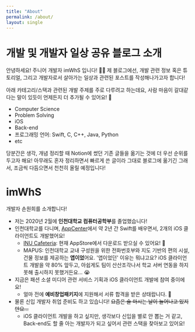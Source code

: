 ```yaml
---
title: "About"
permalink: /about/
layout: single
---
```


# 개발 및 개발자 일상 공유 블로그 소개

안녕하세요! 주니어 개발자 imWhS 입니다! 🙇‍♂️
제 블로그에선, 개발 관련 정보 혹은 튜토리얼, 그리고 개발자로서 살아가는 일상과 관련된 포스트를 작성해나가고자 합니다!

아래 카테고리/스택과 관련된 개발 주제를 주로 다루려고 하는데요, 사람 마음이 갈대같다는 말이 있듯이 언제든지 더 추가될 수 있어요! 🤗

* Computer Science
* Problem Solving
* iOS
* Back-end
* 프로그래밍 언어: Swift, C, C++, Java, Python
* etc

당분간은 생각, 개념 정리할 때 Notion에 썼던 기존 글들을 옮기는 것에 더 우선 순위를 두고자 해요! 아무래도 혼자 정리하면서 빠르게 쓴 글이라 그대로 블로그에 옮기긴 그래서, 조금씩 다듬으면서 천천히 올릴 예정입니다!

# imWhS

개발자 손원희를 소개합니다!

* 저는 2020년 2월에 **인천대학교 컴퓨터공학부**를 졸업했습니다!
* 인천대학교를 다니며, [AppCenter](https://apps.apple.com/kr/app/inu-카페테리아/id1272600111)에서 약 2년 간 Swift를 배우면서, 2개의 iOS 클라이언트도 개발했어요!
    * [INU Cafeteria](https://apps.apple.com/kr/app/inu-카페테리아/id1272600111): 현재 AppStore에서 다운로드 받으실 수 있어요! 🤗
    * MAPUS: 인천대학교 교내 구성원을 위한 전화번호부와 지도 기반의 편의 시설, 건물 정보를 제공하는 **앱이었**어요. '앱이었던' 이유는 뭐냐고요? iOS 클라이언트 개발을 약 80% 앞두고, 아쉽게도 팀이 산산조각나서 학교 서버 연동을 하지 못해 출시하지 못했거든요... 😭
* 지금은 패션 소셜 미디어 관련 서비스 기획과 iOS 클라이언트 개발에 참여 중이에요!
    * 얼마 전에 **예비창업패키지**에 지원해서 서류 합격을 받은 상태랍니다. 🥰
* 물론 신입 개발자 취업 준비도 하고 있습니다! ~~요즘은 술 마시는 날이 늘어나고 있지만요...~~
    * iOS 클라이언트 개발을 하고 싶지만, 생각보다 신입을 별로 안 뽑는 거 같고, Back-end도 할 줄 아는 개발자가 되고 싶어서 관련 스택을 찾아보고 있어요!
